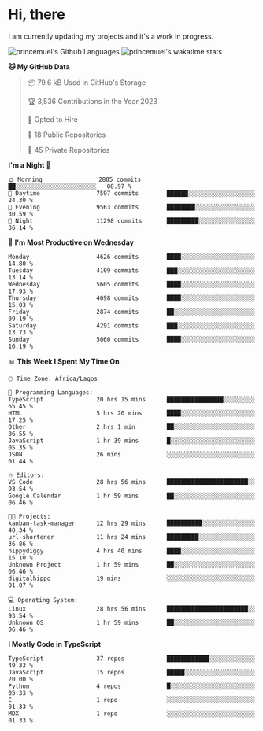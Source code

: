 # Hi, there

<!--
**princemuel/princemuel** is a ✨ _special_ ✨ repository because its `README.md` (this file) appears on your GitHub profile.

Here are some ideas to get you started:

- 🔭 I’m currently working on ...
- 🌱 I’m currently learning ...
- 👯 I’m looking to collaborate on ...
- 🤔 I’m looking for help with ...
- 💬 Ask me about ...
- 📫 How to reach me: ...
- 😄 Pronouns: ...
- ⚡ Fun fact: ...
-->

I am currently updating my projects and it's a work in progress.

![princemuel's Github Languages](https://github-readme-stats.vercel.app/api/top-langs/?username=princemuel&text_color=586069&layout=compact&hide_border=true&title_color=0366d6&count_private=true&include_all_commits=true&theme=tokyonight&show_icons=true)
![princemuel's wakatime stats](https://github-readme-stats.vercel.app/api/wakatime?username=princemuel&text_color=586069&layout=compact&hide_border=true&title_color=0366d6&count_private=true&include_all_commits=true&theme=tokyonight&show_icons=true)

<!--START_SECTION:waka-->
**🐱 My GitHub Data** 

> 📦 79.6 kB Used in GitHub's Storage 
 > 
> 🏆 3,536 Contributions in the Year 2023
 > 
> 💼 Opted to Hire
 > 
> 📜 18 Public Repositories 
 > 
> 🔑 45 Private Repositories 
 > 
**I'm a Night 🦉** 

```text
🌞 Morning                2805 commits        ██░░░░░░░░░░░░░░░░░░░░░░░   08.97 % 
🌆 Daytime                7597 commits        ██████░░░░░░░░░░░░░░░░░░░   24.30 % 
🌃 Evening                9563 commits        ████████░░░░░░░░░░░░░░░░░   30.59 % 
🌙 Night                  11298 commits       █████████░░░░░░░░░░░░░░░░   36.14 % 
```
📅 **I'm Most Productive on Wednesday** 

```text
Monday                   4626 commits        ████░░░░░░░░░░░░░░░░░░░░░   14.80 % 
Tuesday                  4109 commits        ███░░░░░░░░░░░░░░░░░░░░░░   13.14 % 
Wednesday                5605 commits        ████░░░░░░░░░░░░░░░░░░░░░   17.93 % 
Thursday                 4698 commits        ████░░░░░░░░░░░░░░░░░░░░░   15.03 % 
Friday                   2874 commits        ██░░░░░░░░░░░░░░░░░░░░░░░   09.19 % 
Saturday                 4291 commits        ███░░░░░░░░░░░░░░░░░░░░░░   13.73 % 
Sunday                   5060 commits        ████░░░░░░░░░░░░░░░░░░░░░   16.19 % 
```


📊 **This Week I Spent My Time On** 

```text
🕑︎ Time Zone: Africa/Lagos

💬 Programming Languages: 
TypeScript               20 hrs 15 mins      ████████████████░░░░░░░░░   65.45 % 
HTML                     5 hrs 20 mins       ████░░░░░░░░░░░░░░░░░░░░░   17.25 % 
Other                    2 hrs 1 min         ██░░░░░░░░░░░░░░░░░░░░░░░   06.55 % 
JavaScript               1 hr 39 mins        █░░░░░░░░░░░░░░░░░░░░░░░░   05.35 % 
JSON                     26 mins             ░░░░░░░░░░░░░░░░░░░░░░░░░   01.44 % 

🔥 Editors: 
VS Code                  28 hrs 56 mins      ███████████████████████░░   93.54 % 
Google Calendar          1 hr 59 mins        ██░░░░░░░░░░░░░░░░░░░░░░░   06.46 % 

🐱‍💻 Projects: 
kanban-task-manager      12 hrs 29 mins      ██████████░░░░░░░░░░░░░░░   40.34 % 
url-shortener            11 hrs 24 mins      █████████░░░░░░░░░░░░░░░░   36.86 % 
hippydiggy               4 hrs 40 mins       ████░░░░░░░░░░░░░░░░░░░░░   15.10 % 
Unknown Project          1 hr 59 mins        ██░░░░░░░░░░░░░░░░░░░░░░░   06.46 % 
digitalhippo             19 mins             ░░░░░░░░░░░░░░░░░░░░░░░░░   01.07 % 

💻 Operating System: 
Linux                    28 hrs 56 mins      ███████████████████████░░   93.54 % 
Unknown OS               1 hr 59 mins        ██░░░░░░░░░░░░░░░░░░░░░░░   06.46 % 
```

**I Mostly Code in TypeScript** 

```text
TypeScript               37 repos            ████████████░░░░░░░░░░░░░   49.33 % 
JavaScript               15 repos            █████░░░░░░░░░░░░░░░░░░░░   20.00 % 
Python                   4 repos             █░░░░░░░░░░░░░░░░░░░░░░░░   05.33 % 
C                        1 repo              ░░░░░░░░░░░░░░░░░░░░░░░░░   01.33 % 
MDX                      1 repo              ░░░░░░░░░░░░░░░░░░░░░░░░░   01.33 % 
```




<!--END_SECTION:waka-->
